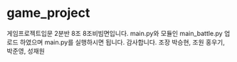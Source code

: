 # game_project
게임프로젝트입문 2분반 8조 8조비빔면입니다.
main.py와 모듈인 main_battle.py 업로드 하였으며
main.py를 실행하시면 됩니다.
감사합니다.
조장 박승현, 조원 홍우기, 박준영, 성재원

